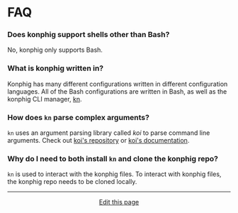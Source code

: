 # FAQ

### Does konphig support shells other than Bash?
No, konphig only supports Bash.

### What is konphig written in?
Konphig has many different configurations written in different configuration languages. All of the Bash configurations are written in Bash, as well as the konphig CLI manager, [kn](/kn).

### How does `kn` parse complex arguments?
`kn` uses an argument parsing library called _koi_ to parse command line arguments. Check out [koi's repository](https://github.com/wcarhart/koi) or [koi's documentation](https://willcarhart.dev/docs/koi).

### Why do I need to both install `kn` and clone the konphig repo?
`kn` is used to interact with the konphig files. To interact with konphig files, the konphig repo needs to be cloned locally.

<hr>
<div style="text-align:center">
	<a class="edit-link" href="https://github.com/wcarhart/docs/blob/master/docs/konphig/faq.md" target="_blank"><i class="fas fa-edit"></i> Edit this page</a>
</div>